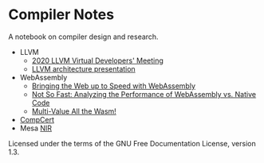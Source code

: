 # Compiler Notes

A notebook on compiler design and research.

- LLVM
  - [2020 LLVM Virtual Developers' Meeting](llvm/devmtg_2020-10)
  - [LLVM architecture presentation](llvm/presentation_outline.md)
- WebAssembly
  - [Bringing the Web up to Speed with WebAssembly](webassembly/pldi17_haas.md)
  - [Not So Fast: Analyzing the Performance of WebAssembly vs. Native Code](webassembly/atc19_jangda.md)
  - [Multi-Value All the Wasm!](webassembly/multi_value.md)
- [CompCert](compcert.md)
- Mesa [NIR](mesa_nir.md)

Licensed under the terms of the GNU Free Documentation License, version 1.3.

